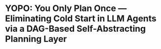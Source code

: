# YOPO: You Only Plan Once — Eliminating Cold Start in LLM Agents via a DAG-Based Self-Abstracting Planning Layer